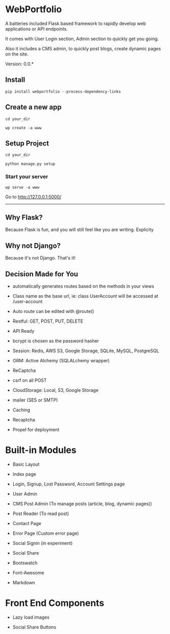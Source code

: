 # WebPortfolio

A batteries included Flask based framework to rapidly develop web applications 
or API endpoints. 

It comes with User Login section, Admin section to quickly get you going.

Also it includes a CMS admin, to quickly post blogs, create dynamic pages on the site.

Version: 0.0.*

## Install

    pip install webportfolio --process-dependency-links
    
## Create a new app

    cd your_dir 
    
    wp create -a www
    
## Setup Project
    
    cd your_dir 
    
    python manage.py setup
    
### Start your server

    wp serve -a www

Go to http://127.0.0.1:5000/

---
    
## Why Flask?

Because Flask is fun, and you will still feel like you are writing. Explicity


## Why not Django? 

Because it's not Django. That's it! 


## Decision Made for You

- automatically generates routes based on the methods in your views

- Class name as the base url, ie: class UserAccount will be accessed at /user-account

- Auto route can be edited with @route()

- Restful: GET, POST, PUT, DELETE

- API Ready

- bcrypt is chosen as the password hasher

- Session: Redis, AWS S3, Google Storage, SQLite, MySQL, PostgreSQL

- ORM: Active Alchemy (SQLALchemy wrapper)

- ReCaptcha

- csrf on all POST

- CloudStorage: Local, S3, Google Storage

- mailer (SES or SMTP)

- Caching

- Recaptcha

- Propel for deployment



# Built-in Modules 

- Basic Layout

- Index page

- Login, Signup, Lost Password, Account Settings page

- User Admin

- CMS Post Admin (To manage posts (article, blog, dynamic pages))

- Post Reader (To read post)

- Contact Page

- Error Page (Custom error page)

- Social Signin (in experiment)

- Social Share

- Bootswatch

- Font-Awesome

- Markdown


# Front End Components

- Lazy load images

- Social Share Buttons

